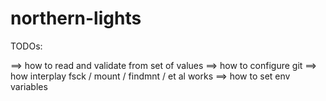 # northern-lights

TODOs:

 ==> how to read and validate from set of values
 ==> how to configure git
 ==> how interplay fsck / mount / findmnt / et al works
 ==> how to set env variables
